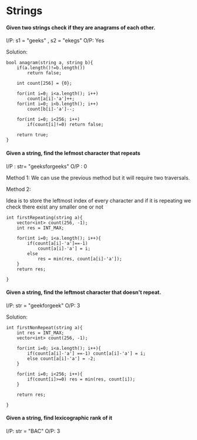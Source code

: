 # Strings


#### Given two strings check if they are anagrams of each other.

I/P: s1 = "geeks" , s2 = "ekegs"
O/P: Yes

Solution:

```
bool anagram(string a, string b){
	if(a.length()!=b.length()) 
		return false;
	
	int count[256] = {0};
	
	for(int i=0; i<a.length(); i++)
		count[a[i]-'a']++;
	for(int i=0; i<b.length(); i++)
		count[b[i]-'a']--;

	for(int i=0; i<256; i++)
		if(count[i]!=0) return false;
	
	return true;
}
```

#### Given a string, find the lefmost character that repeats

I/P : str= "geeksforgeeks"
O/P : 0

Method 1: We can use the previous method but it will require two traversals.

Method 2:

Idea is to store the leftmost index of every character and if it is repeating we check there exist any smaller one or not

```
int firstRepeating(string a){
	vector<int> count(256, -1);
	int res = INT_MAX;

	for(int i=0; i<a.length(); i++){
		if(count[a[i]-'a']==-1) 
			count[a[i]-'a'] = i;
		else
			res = min(res, count[a[i]-'a']);
	}
	return res;
	
}
```

#### Given a string, find the leftmost character that doesn't repeat.

I/P: str = "geekforgeek"
O/P: 3

Solution:
```
int firstNonRepeat(string a){
	int res = INT_MAX;
	vector<int> count(256, -1);

	for(int i=0; i<a.length(); i++){
		if(count[a[i]-'a'] ==-1) count[a[i]-'a'] = i;
		else count[a[i]-'a'] = -2;
	}

	for(int i=0; i<256; i++){
		if(count[i]>=0) res = min(res, count[i]);
	}

	return res;

}
```

#### Given a string, find lexicographic rank of it

I/P: str = "BAC"
O/P: 3










